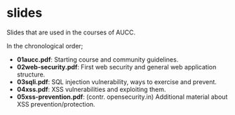 # slides
Slides that are used in the courses of AUCC.

In the chronological order;
- **01aucc.pdf**: Starting course and community guidelines.
- **02web-security.pdf**: First web security and general web application structure.
- **03sqli.pdf**: SQL injection vulnerability, ways to exercise and prevent.
- **04xss.pdf**: XSS vulnerabilities and exploiting them.
- **05xss-prevention.pdf**: (contr. opensecurity.in) Additional material about XSS prevention/protection.
